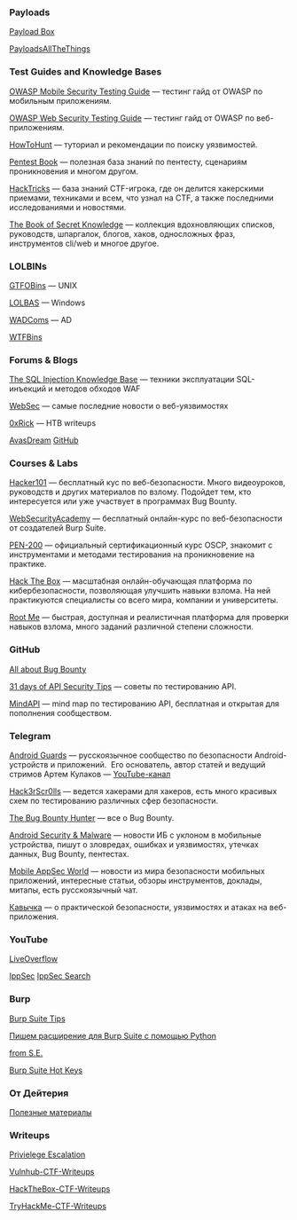 ### Payloads
[Payload Box](https://github.com/payloadbox)

[PayloadsAllTheThings](https://github.com/swisskyrepo/PayloadsAllTheThings)

### Test Guides and Knowledge Bases
[OWASP Mobile Security Testing Guide](https://owasp.org/www-project-mobile-security-testing-guide/) — тестинг гайд от OWASP по мобильным приложениям.
    
[OWASP Web Security Testing Guide](https://owasp.org/www-project-web-security-testing-guide/) — тестинг гайд от OWASP по веб-приложениям.
    
[HowToHunt](https://kathan19.gitbook.io/howtohunt/) — туториал и рекомендации по поиску уязвимостей.
    
[Pentest Book](https://pentestbook.six2dez.com/) — полезная база знаний по пентесту, сценариям проникновения и многом другом.
    
[HackTricks](https://book.hacktricks.xyz/) — база знаний CTF-игрока, где он делится хакерскими приемами, техниками и всем, что узнал на CTF, а также последними исследованиями и новостями.

[The Book of Secret Knowledge](https://github.com/trimstray/the-book-of-secret-knowledge) — коллекция вдохновляющих списков, руководств, шпаргалок, блогов, хаков, односложных фраз, инструментов cli/web и многое другое.

### LOLBINs
[GTFOBins](https://gtfobins.github.io/) — UNIX

[LOLBAS](https://lolbas-project.github.io/#) — Windows

[WADComs](https://wadcoms.github.io/) — AD

[WTFBins](https://wtfbins.wtf/)

### Forums & Blogs
[The SQL Injection Knowledge Base](https://websec.ca/kb/sql_injection) — техники эксплуатации SQL-инъекций и методов обходов WAF

[WebSec](https://www.reddit.com/r/websec/) — самые последние новости о веб-уязвимостях

[0xRick](https://0xrick.github.io) — HTB writeups

[AvasDream](https://avasdream.engineer/)
[GitHub](https://github.com/AvasDream)

### Courses & Labs
[Hacker101](https://www.hackerone.com/for-hackers/hacker-101) — бесплатный кус по веб-безопасности. Много видеоуроков, руководств и других материалов по взлому. Подойдет тем, кто интересуется или уже участвует в программах Bug Bounty.
    
[WebSecurityAcademy](https://portswigger.net/web-security) — бесплатный онлайн-курс по веб-безопасности от создателей Burp Suite.
    
[PEN-200](https://www.offensive-security.com/pwk-oscp/#about-pwk) — официальный сертификационный курс OSCP, знакомит с инструментами и методами тестирования на проникновение на практике.
    
[Hack The Box](https://www.hackthebox.eu/) — масштабная онлайн-обучающая платформа по кибербезопасности, позволяющая улучшить навыки взлома. На ней практикуются специалисты со всего мира, компании и университеты.
    
[Root Me](https://www.root-me.org/) — быстрая, доступная и реалистичная платформа для проверки навыков взлома, много заданий различной степени сложности.

### GitHub
[All about Bug Bounty](https://github.com/daffainfo/AllAboutBugBounty)

[31 days of API Security Tips](https://github.com/inonshk/31-days-of-API-Security-Tips) — советы по тестированию API.
    
[MindAPI](https://github.com/dsopas/MindAPI) — mind map по тестированию API, бесплатная и открытая для пополнения сообществом.

### Telegram
[Android Guards](https://t.me/android_guards) — русскоязычное сообщество по безопасности Android-устройств и приложений.  Его основатель, автор статей и ведущий стримов Артем Кулаков — [YouTube-канал](https://www.youtube.com/channel/UC2VONdPZLg_TisPi9thxLYA)
    
[Hack3rScr0lls](https://t.me/hackerscrolls) — ведется хакерами для хакеров, есть много красивых схем по тестированию различных сфер безопасности.

[The Bug Bounty Hunter](https://t.me/thebugbountyhunter) — все о Bug Bounty.

[Android Security & Malware](https://t.me/androidMalware) — новости ИБ с уклоном в мобильные устройства, пишут о зловредах, ошибках и уязвимостях, утечках данных, Bug Bounty, пентестах.

[Mobile AppSec World](https://t.me/mobile_appsec_world) — новости из мира безопасности мобильных приложений, интересные статьи, обзоры инструментов, доклады, митапы, есть русскоязычный чат.

[Кавычка](https://t.me/webpwn) — о практической безопасности, уязвимостях и атаках на веб-приложения.

### YouTube
[LiveOverflow](https://www.youtube.com/c/LiveOverflow)

[IppSec](https://www.youtube.com/c/ippsec)
[IppSec Search](https://ippsec.rocks/?#)

### Burp
[Burp Suite Tips](https://habr.com/ru/post/510612/)

[Пишем расширение для Burp Suite с помощью Python](https://habr.com/ru/post/546476/)

[from S.E.](https://t.me/Social_engineering/2037)

[Burp Suite Hot Keys](https://github.com/rinetd/BurpSuite-1/blob/master/CheatSheet.md)

### От Дейтерия
[Полезные материалы](https://deiteriy.notion.site/a18b5a09ad8a42af9517c8c152b017ae)

### Writeups
[Privielege Escalation](https://github.com/Ignitetechnologies/Privilege-Escalation)

[Vulnhub-CTF-Writeups](https://github.com/Ignitetechnologies/Vulnhub-CTF-Writeups)

[HackTheBox-CTF-Writeups](https://github.com/Ignitetechnologies/HackTheBox-CTF-Writeups)

[TryHackMe-CTF-Writeups](https://github.com/Ignitetechnologies/TryHackMe-CTF-Writeups)

